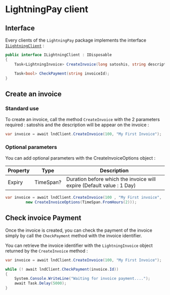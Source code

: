 # LightningPay client

## Interface

Every clients of the `LightningPay` package implements the interface [`ILightningClient`](/src/LightningPay/ILightningClient.cs) : 

```c#
public interface ILightningClient : IDisposable
{
	Task<LightningInvoice> CreateInvoice(long satoshis, string description, CreateInvoiceOptions options = null);

	Task<bool> CheckPayment(string invoiceId);
}
```

## Create an invoice

### Standard use

To create an invoice, call the method `CreateInvoice` with the 2 parameters required : satoshis and the description will be appear on the invoice : 

```c#
var invoice = await lndClient.CreateInvoice(100, "My First Invoice");
```

### Optional parameters

You can add optional parameters with the CreateInvoiceOptions object : 

| Property | Type      | Description                                                  |
| -------- | --------- | ------------------------------------------------------------ |
| Expiry   | TimeSpan? | Duration before which the invoice will expire (Default value : 1 Day) |

```c#
var invoice = await lndClient.CreateInvoice(100 , "My First invoice", 
         new CreateInvoiceOptions(TimeSpan.FromHours(2)));
```



## Check invoice Payment

Once the invoice is created, you can check the payment of the invoice simply by call the `CheckPayment` method with the invoice identifier.

You can retrieve the invoice identifier with the `LightningInvoice` object returned by the `CreateInvoice` method : 

```c#
var invoice = await lndClient.CreateInvoice(100, "My First Invoice");

while (! await lndClient.CheckPayment(invoice.Id))
{
	System.Console.WriteLine("Waiting for invoice payment....");
	await Task.Delay(5000);
}
```

